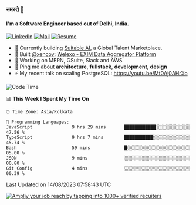 ### नमस्ते 🙏

#### I'm a Software Engineer based out of Delhi, India.

[![LinkedIn](https://img.shields.io/badge/linkedin-%230077B5.svg)](https://linkedin.com/in/sambhav2612)
[![Mail](https://img.shields.io/badge/gmail-D14836)](mailto:sambhavjain2612@gmail.com)
[![Resume](https://img.shields.io/badge/resume-%23#FFFF00.svg)](https://mega.nz/file/IjA3yaoB#BFfQg1-aKva0piAd_wWs8Hf5dlnYRQ2ZkwtYwNMzBhA)

- 🏢 Currently building [Suitable AI](https://suitable.ai), a Global Talent Marketplace.
- 💅 Built [@xencov](https://github.com/xencov): [Welexo - EXIM Data Aggregator Platform](https://welexo.com)
- 🌱 Working on MERN, GSuite, Slack and AWS
- 💬 Ping me about **architecture**, **fullstack**, **development**, **design**
- ⚡️ My recent talk on scaling PostgreSQL: https://youtu.be/Mt0Aj0AHrXo

<!--START_SECTION:waka-->
![Code Time](http://img.shields.io/badge/Code%20Time-3%2C614%20hrs%2040%20mins-blue)

📊 **This Week I Spent My Time On** 

```text
🕑︎ Time Zone: Asia/Kolkata

💬 Programming Languages: 
JavaScript               9 hrs 29 mins       ████████████░░░░░░░░░░░░░   47.56 % 
TypeScript               9 hrs 7 mins        ███████████░░░░░░░░░░░░░░   45.74 % 
Bash                     59 mins             █░░░░░░░░░░░░░░░░░░░░░░░░   05.00 % 
JSON                     9 mins              ░░░░░░░░░░░░░░░░░░░░░░░░░   00.80 % 
Git Config               4 mins              ░░░░░░░░░░░░░░░░░░░░░░░░░   00.39 % 
```


 Last Updated on 14/08/2023 07:58:43 UTC
<!--END_SECTION:waka-->

[![Ampliy your job reach by tapping into 1000+ verified recuiters](https://user-images.githubusercontent.com/19583619/212717528-45b497fd-e886-4452-90fe-93829667bd63.png)](https://suitable.ai)

